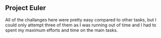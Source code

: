 ## Project Euler

All of the challanges here were pretty easy compared to other tasks, but I could only attempt three of them as I was running out of time and I had to spent my maximum efforts and time on the main tasks.
